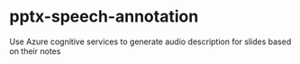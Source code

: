 # pptx-speech-annotation
Use Azure cognitive services to generate audio description for slides based on their notes
